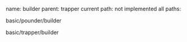 name: builder
parent: trapper
current path: not implemented
all paths:

  basic/pounder/builder

  basic/trapper/builder
